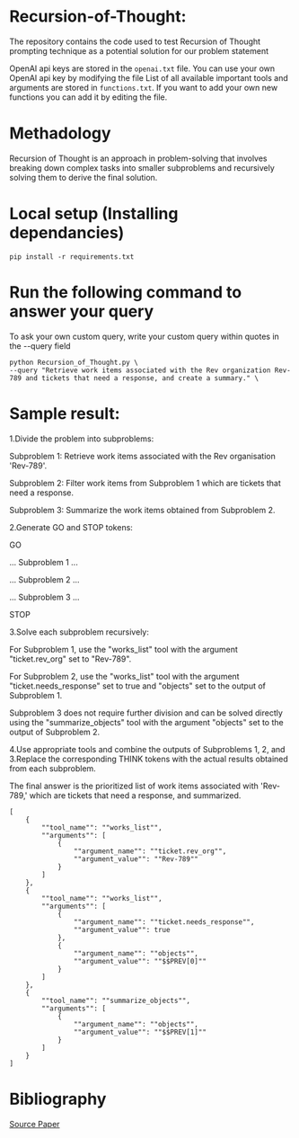 # Recursion-of-Thought:
The repository contains the code used to test Recursion of Thought prompting technique as a potential solution for our problem statement

OpenAI api keys are stored in the `openai.txt` file. You can use your own OpenAI api key by modifying the file
List of all available important tools and arguments are stored in `functions.txt`. If you want to add your own new functions you can add it by editing the file.

# Methadology
Recursion of Thought is an approach in problem-solving that involves breaking down complex tasks into smaller subproblems and recursively solving them to derive the final solution.

# Local setup (Installing dependancies)
 `pip install -r requirements.txt`

# Run the following command to answer your query
 To ask your own custom query, write your custom query within quotes in the --query field
 ```
python Recursion_of_Thought.py \
--query "Retrieve work items associated with the Rev organization Rev-789 and tickets that need a response, and create a summary." \
```

# Sample result:
1.Divide the problem into subproblems:

Subproblem 1: Retrieve work items associated with the Rev organisation 'Rev-789'.

Subproblem 2: Filter work items from Subproblem 1 which are tickets that need a response.

Subproblem 3: Summarize the work items obtained from Subproblem 2.


2.Generate GO and STOP tokens:

GO

... Subproblem 1 ...

... Subproblem 2 ...

... Subproblem 3 ...

STOP


3.Solve each subproblem recursively:


For Subproblem 1, use the "works_list" tool with the argument "ticket.rev_org" set to "Rev-789".

For Subproblem 2, use the "works_list" tool with the argument "ticket.needs_response" set to true and "objects" set to the output of Subproblem 1.

Subproblem 3 does not require further division and can be solved directly using the "summarize_objects" tool with the argument "objects" set to the output of Subproblem 2.


4.Use appropriate tools and combine the outputs of Subproblems 1, 2, and 3.Replace the corresponding THINK tokens with the actual results obtained from each subproblem.

The final answer is the prioritized list of work items associated with 'Rev-789,' which are tickets that need a response, and summarized.

```
[
    {
        ""tool_name"": ""works_list"",
        ""arguments"": [
            {
                ""argument_name"": ""ticket.rev_org"",
                ""argument_value"": ""Rev-789""
            }
        ]
    },
    {
        ""tool_name"": ""works_list"",
        ""arguments"": [
            {
                ""argument_name"": ""ticket.needs_response"",
                ""argument_value"": true
            },
            {
                ""argument_name"": ""objects"",
                ""argument_value"": ""$$PREV[0]""
            }
        ]
    },
    {
        ""tool_name"": ""summarize_objects"",
        ""arguments"": [
            {
                ""argument_name"": ""objects"",
                ""argument_value"": ""$$PREV[1]""
            }
        ]
    }
]
```

# Bibliography
[Source Paper](https://arxiv.org/abs/2306.06891)
